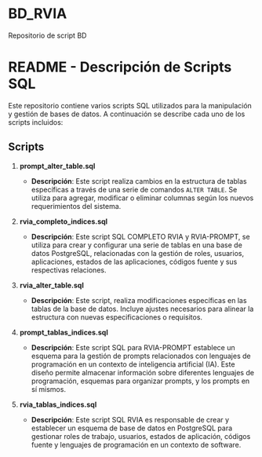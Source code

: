 # BD_RVIA
Repositorio de script BD


# README - Descripción de Scripts SQL

Este repositorio contiene varios scripts SQL utilizados para la manipulación y gestión de bases de datos. A continuación se describe cada uno de los scripts incluidos:

## Scripts

1. **prompt_alter_table.sql**
   - **Descripción**: Este script realiza cambios en la estructura de tablas específicas a través de una serie de comandos `ALTER TABLE`. Se utiliza para agregar, modificar o eliminar columnas según los nuevos requerimientos del sistema.
  
2. **rvia_completo_indices.sql**
   - **Descripción**: Este script SQL COMPLETO RVIA y RVIA-PROMPT, se utiliza para crear y configurar una serie de tablas en una base de datos PostgreSQL, relacionadas con la gestión de roles, usuarios, aplicaciones, estados de las aplicaciones, códigos fuente y sus respectivas relaciones.
   
3. **rvia_alter_table.sql**
   - **Descripción**: Este script, realiza modificaciones específicas en las tablas de la base de datos. Incluye ajustes necesarios para alinear la estructura con nuevas especificaciones o requisitos.
  
4. **prompt_tablas_indices.sql**
   - **Descripción**: Este script SQL para RVIA-PROMPT establece un esquema para la gestión de prompts relacionados con lenguajes de programación en un contexto de inteligencia artificial (IA). Este diseño permite almacenar información sobre diferentes lenguajes de programación, esquemas para organizar prompts, y los prompts en sí mismos.

5. **rvia_tablas_indices.sql**
   - **Descripción**: Este script SQL RVIA es responsable de crear y establecer un esquema de base de datos en PostgreSQL para gestionar roles de trabajo, usuarios, estados de aplicación, códigos fuente y lenguajes de programación en un contexto de software.
